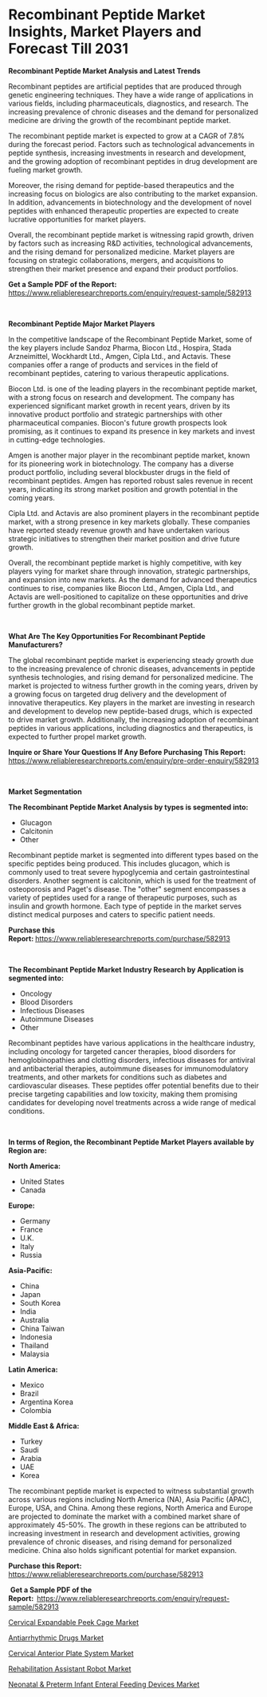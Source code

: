 <p><h1>Recombinant Peptide Market Insights, Market Players and Forecast Till 2031</h1></p><p><strong>Recombinant Peptide Market Analysis and Latest Trends</strong></p>
<p><p>Recombinant peptides are artificial peptides that are produced through genetic engineering techniques. They have a wide range of applications in various fields, including pharmaceuticals, diagnostics, and research. The increasing prevalence of chronic diseases and the demand for personalized medicine are driving the growth of the recombinant peptide market.</p><p>The recombinant peptide market is expected to grow at a CAGR of 7.8% during the forecast period. Factors such as technological advancements in peptide synthesis, increasing investments in research and development, and the growing adoption of recombinant peptides in drug development are fueling market growth. </p><p>Moreover, the rising demand for peptide-based therapeutics and the increasing focus on biologics are also contributing to the market expansion. In addition, advancements in biotechnology and the development of novel peptides with enhanced therapeutic properties are expected to create lucrative opportunities for market players.</p><p>Overall, the recombinant peptide market is witnessing rapid growth, driven by factors such as increasing R&D activities, technological advancements, and the rising demand for personalized medicine. Market players are focusing on strategic collaborations, mergers, and acquisitions to strengthen their market presence and expand their product portfolios.</p></p>
<p><strong>Get a Sample PDF of the Report:&nbsp;</strong> <a href="https://www.reliableresearchreports.com/enquiry/request-sample/582913">https://www.reliableresearchreports.com/enquiry/request-sample/582913</a></p>
<p>&nbsp;</p>
<p><strong>Recombinant Peptide Major Market Players</strong></p>
<p><p>In the competitive landscape of the Recombinant Peptide Market, some of the key players include Sandoz Pharma, Biocon Ltd., Hospira, Stada Arzneimittel, Wockhardt Ltd., Amgen, Cipla Ltd., and Actavis. These companies offer a range of products and services in the field of recombinant peptides, catering to various therapeutic applications.</p><p>Biocon Ltd. is one of the leading players in the recombinant peptide market, with a strong focus on research and development. The company has experienced significant market growth in recent years, driven by its innovative product portfolio and strategic partnerships with other pharmaceutical companies. Biocon's future growth prospects look promising, as it continues to expand its presence in key markets and invest in cutting-edge technologies.</p><p>Amgen is another major player in the recombinant peptide market, known for its pioneering work in biotechnology. The company has a diverse product portfolio, including several blockbuster drugs in the field of recombinant peptides. Amgen has reported robust sales revenue in recent years, indicating its strong market position and growth potential in the coming years.</p><p>Cipla Ltd. and Actavis are also prominent players in the recombinant peptide market, with a strong presence in key markets globally. These companies have reported steady revenue growth and have undertaken various strategic initiatives to strengthen their market position and drive future growth.</p><p>Overall, the recombinant peptide market is highly competitive, with key players vying for market share through innovation, strategic partnerships, and expansion into new markets. As the demand for advanced therapeutics continues to rise, companies like Biocon Ltd., Amgen, Cipla Ltd., and Actavis are well-positioned to capitalize on these opportunities and drive further growth in the global recombinant peptide market.</p></p>
<p>&nbsp;</p>
<p><strong>What Are The Key Opportunities For Recombinant Peptide Manufacturers?</strong></p>
<p><p>The global recombinant peptide market is experiencing steady growth due to the increasing prevalence of chronic diseases, advancements in peptide synthesis technologies, and rising demand for personalized medicine. The market is projected to witness further growth in the coming years, driven by a growing focus on targeted drug delivery and the development of innovative therapeutics. Key players in the market are investing in research and development to develop new peptide-based drugs, which is expected to drive market growth. Additionally, the increasing adoption of recombinant peptides in various applications, including diagnostics and therapeutics, is expected to further propel market growth.</p></p>
<p><strong>Inquire or Share Your Questions If Any Before Purchasing This Report:</strong> <a href="https://www.reliableresearchreports.com/enquiry/pre-order-enquiry/582913">https://www.reliableresearchreports.com/enquiry/pre-order-enquiry/582913</a></p>
<p>&nbsp;</p>
<p><strong>Market Segmentation</strong></p>
<p><strong>The Recombinant Peptide Market Analysis by types is segmented into:</strong></p>
<p><ul><li>Glucagon</li><li>Calcitonin</li><li>Other</li></ul></p>
<p><p>Recombinant peptide market is segmented into different types based on the specific peptides being produced. This includes glucagon, which is commonly used to treat severe hypoglycemia and certain gastrointestinal disorders. Another segment is calcitonin, which is used for the treatment of osteoporosis and Paget's disease. The "other" segment encompasses a variety of peptides used for a range of therapeutic purposes, such as insulin and growth hormone. Each type of peptide in the market serves distinct medical purposes and caters to specific patient needs.</p></p>
<p><strong>Purchase this Report:&nbsp;</strong><a href="https://www.reliableresearchreports.com/purchase/582913">https://www.reliableresearchreports.com/purchase/582913</a></p>
<p>&nbsp;</p>
<p><strong>The Recombinant Peptide Market Industry Research by Application is segmented into:</strong></p>
<p><ul><li>Oncology</li><li>Blood Disorders</li><li>Infectious Diseases</li><li>Autoimmune Diseases</li><li>Other</li></ul></p>
<p><p>Recombinant peptides have various applications in the healthcare industry, including oncology for targeted cancer therapies, blood disorders for hemoglobinopathies and clotting disorders, infectious diseases for antiviral and antibacterial therapies, autoimmune diseases for immunomodulatory treatments, and other markets for conditions such as diabetes and cardiovascular diseases. These peptides offer potential benefits due to their precise targeting capabilities and low toxicity, making them promising candidates for developing novel treatments across a wide range of medical conditions.</p></p>
<p>&nbsp;</p>
<p><strong>In terms of Region, the Recombinant Peptide Market Players available by Region are:</strong></p>
<p>
    <p> <strong> North America: </strong>
        <ul>
            <li>United States</li>
            <li>Canada</li>
        </ul>
        </p> 
    <p> <strong> Europe: </strong>
        <ul>
            <li>Germany</li>
            <li>France</li>
            <li>U.K.</li>
            <li>Italy</li>
            <li>Russia</li>
        </ul>
        </p> 
    <p> <strong> Asia-Pacific: </strong>
        <ul>
            <li>China</li>
            <li>Japan</li>
            <li>South Korea</li>
            <li>India</li>
            <li>Australia</li>
            <li>China Taiwan</li>
            <li>Indonesia</li>
            <li>Thailand</li>
            <li>Malaysia</li>
        </ul>
        </p> 
    <p> <strong> Latin America: </strong>
        <ul>
            <li>Mexico</li>
            <li>Brazil</li>
            <li>Argentina Korea</li>
            <li>Colombia</li>
        </ul>
        </p> 
    <p> <strong> Middle East & Africa: </strong>
        <ul>
            <li>Turkey</li>
            <li>Saudi</li>
            <li>Arabia</li>
            <li>UAE</li>
            <li>Korea</li>
        </ul>
    </p>
    </p>
<p><p>The recombinant peptide market is expected to witness substantial growth across various regions including North America (NA), Asia Pacific (APAC), Europe, USA, and China. Among these regions, North America and Europe are projected to dominate the market with a combined market share of approximately 45-50%. The growth in these regions can be attributed to increasing investment in research and development activities, growing prevalence of chronic diseases, and rising demand for personalized medicine. China also holds significant potential for market expansion.</p></p>
<p><strong>Purchase this Report: </strong><a href="https://www.reliableresearchreports.com/purchase/582913">https://www.reliableresearchreports.com/purchase/582913</a></p>
<p>&nbsp;<strong>Get a Sample PDF of the Report:&nbsp;&nbsp;</strong><a href="https://www.reliableresearchreports.com/enquiry/request-sample/582913">https://www.reliableresearchreports.com/enquiry/request-sample/582913</a></p>
<p><strong></strong></p>
<p><p><a href="https://medium.com/@emiliomartelli542/cervical-expandable-peek-cage-market-the-key-to-successful-business-strategy-forecast-till-2031-cea130677461">Cervical Expandable Peek Cage Market</a></p><p><a href="https://github.com/edytherolanlouisejk1miz0wig/Market-Research-Report-List-1/blob/main/antiarrhythmic-drugs-market.md">Antiarrhythmic Drugs Market</a></p><p><a href="https://medium.com/@emiliomartelli542/cervical-anterior-plate-system-market-exploring-market-share-market-trends-and-future-growth-78af6716906b">Cervical Anterior Plate System Market</a></p><p><a href="https://medium.com/@darrensipes2023/rehabilitation-assistant-robot-market-trends-and-market-analysis-forecasted-for-period-2024-2031-110f9343d73a">Rehabilitation Assistant Robot Market</a></p><p><a href="https://medium.com/@darrensipes2023/neonatal-amp-preterm-infant-enteral-feeding-devices-market-size-reveals-the-best-marketing-947e19e91a2c">Neonatal & Preterm Infant Enteral Feeding Devices Market</a></p></p>